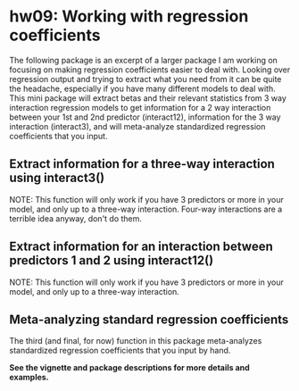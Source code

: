 # hw09: Working with regression coefficients

The following package is an excerpt of a larger package I am working on focusing on
  making regression coefficients easier to deal with. Looking over regression output
  and trying to extract what you need from it can be quite the headache, especially if
  you have many different models to deal with. This mini package will extract betas
  and their relevant statistics from 3 way interaction regression models to get
  information for a 2 way interaction between your 1st and 2nd predictor (interact12),
  information for the 3 way interaction (interact3), and will meta-analyze standardized
  regression coefficients that you input.
  
## Extract information for a three-way interaction using interact3()

NOTE: This function will only work if you have 3 predictors or more in your model, and only up to a three-way interaction.
Four-way interactions are a terrible idea anyway, don't do them.

## Extract information for an interaction between predictors 1 and 2 using interact12()

NOTE: This function will only work if you have 3 predictors or more in your model, and only up to a three-way interaction.

## Meta-analyzing standard regression coefficients

The third (and final, for now) function in this package meta-analyzes standardized regression coefficients that you input by hand.

**See the vignette and package descriptions for more details and examples.**
